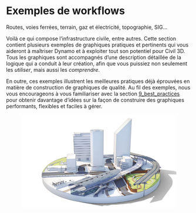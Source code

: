 # Exemples de workflows

Routes, voies ferrées, terrain, gaz et électricité, topographie, SIG…

Voilà ce qui compose l’infrastructure civile, entre autres. Cette section contient plusieurs exemples de graphiques pratiques et pertinents qui vous aideront à maîtriser Dynamo et à exploiter tout son potentiel pour Civil 3D. Tous les graphiques sont accompagnés d’une description détaillée de la logique qui a conduit à leur création, afin que vous puissiez non seulement les _utiliser_, mais aussi les _comprendre_.

En outre, ces exemples illustrent les meilleures pratiques déjà éprouvées en matière de construction de graphiques de qualité. Au fil des exemples, nous vous encourageons à vous familiariser avec la section [9_best_practices](../../9\_best\_practices/ "mention") pour obtenir davantage d’idées sur la façon de construire des graphiques performants, flexibles et faciles à gérer.

<figure><img src="../../.gitbook/assets/aec-bim-infrastructure-design-image_transparent.jpg" alt=""><figcaption></figcaption></figure>
